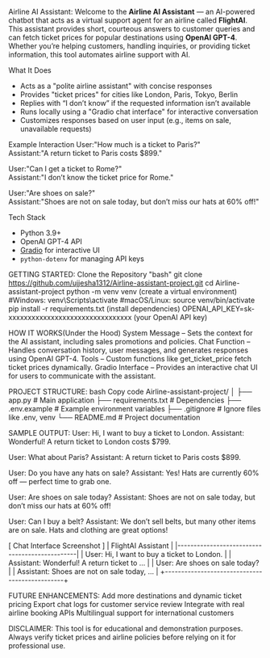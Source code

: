Airline AI Assistant:
Welcome to the **Airline AI Assistant** — an AI-powered chatbot that acts as a virtual support agent for an airline called **FlightAI**.  
This assistant provides short, courteous answers to customer queries and can fetch ticket prices for popular destinations using **OpenAI GPT-4**.
Whether you’re helping customers, handling inquiries, or providing ticket information, this tool automates airline support with AI.

What It Does
- Acts as a "polite airline assistant" with concise responses  
- Provides "ticket prices" for cities like London, Paris, Tokyo, Berlin  
- Replies with “I don’t know” if the requested information isn’t available  
- Runs locally using a "Gradio chat interface" for interactive conversation  
- Customizes responses based on user input (e.g., items on sale, unavailable requests)

Example Interaction
User:"How much is a ticket to Paris?"  
Assistant:"A return ticket to Paris costs $899."

User:"Can I get a ticket to Rome?"  
Assistant:"I don’t know the ticket price for Rome."

User:"Are shoes on sale?"  
Assistant:"Shoes are not on sale today, but don’t miss our hats at 60% off!"

Tech Stack
- Python 3.9+ 
- OpenAI GPT-4 API  
- [Gradio](https://www.gradio.app/) for interactive UI  
- `python-dotenv` for managing API keys  

GETTING STARTED:
Clone the Repository
"bash"
git clone https://github.com/ujjesha1312/Airline-assistant-project.git
cd Airline-assistant-project
python -m venv venv (create a virtual environment)
#Windows:
venv\Scripts\activate
#macOS/Linux:
source venv/bin/activate
pip install -r requirements.txt (install dependencies)
OPENAI_API_KEY=sk-xxxxxxxxxxxxxxxxxxxxxxxxxxxxxxxx (your OpenAI API key)


HOW IT WORKS(Under the Hood)
System Message – Sets the context for the AI assistant, including sales promotions and policies.
Chat Function – Handles conversation history, user messages, and generates responses using OpenAI GPT-4.
Tools – Custom functions like get_ticket_price fetch ticket prices dynamically.
Gradio Interface – Provides an interactive chat UI for users to communicate with the assistant.


PROJECT STRUCTURE:
bash
Copy code
Airline-assistant-project/
│
├── app.py             # Main application
├── requirements.txt   # Dependencies
├── .env.example       # Example environment variables
├── .gitignore         # Ignore files like .env, venv
└── README.md          # Project documentation


SAMPLE OUTPUT:
User: Hi, I want to buy a ticket to London.
Assistant: Wonderful! A return ticket to London costs $799.

User: What about Paris?
Assistant: A return ticket to Paris costs $899.

User: Do you have any hats on sale?
Assistant: Yes! Hats are currently 60% off — perfect time to grab one.

User: Are shoes on sale today?
Assistant: Shoes are not on sale today, but don’t miss our hats at 60% off!

User: Can I buy a belt?
Assistant: We don’t sell belts, but many other items are on sale. Hats and clothing are great options!

[ Chat Interface Screenshot ]
| FlightAI Assistant                             |
|-----------------------------------------------|
| User: Hi, I want to buy a ticket to London.  |
| Assistant: Wonderful! A return ticket to ... |
| User: Are shoes on sale today?               |
| Assistant: Shoes are not on sale today, ...  |
+-----------------------------------------------+


FUTURE ENHANCEMENTS:
Add more destinations and dynamic ticket pricing
Export chat logs for customer service review
Integrate with real airline booking APIs
Multilingual support for international customers


DISCLAIMER:
This tool is for educational and demonstration purposes.
Always verify ticket prices and airline policies before relying on it for professional use.
